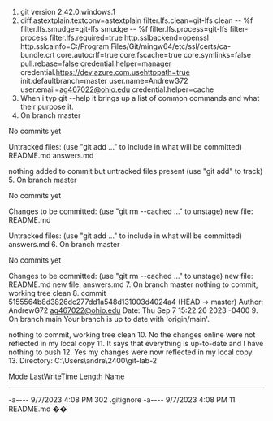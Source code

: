1. git version 2.42.0.windows.1
2. diff.astextplain.textconv=astextplain
filter.lfs.clean=git-lfs clean -- %f
filter.lfs.smudge=git-lfs smudge -- %f
filter.lfs.process=git-lfs filter-process
filter.lfs.required=true
http.sslbackend=openssl
http.sslcainfo=C:/Program Files/Git/mingw64/etc/ssl/certs/ca-bundle.crt
core.autocrlf=true
core.fscache=true
core.symlinks=false
pull.rebase=false
credential.helper=manager
credential.https://dev.azure.com.usehttppath=true
init.defaultbranch=master
user.name=AndrewG72
user.email=ag467022@ohio.edu
credential.helper=cache
3. When i typ git --help it brings up a list of common commands and what their purpose it.
4. On branch master

No commits yet

Untracked files:
  (use "git add <file>..." to include in what will be committed)
        README.md
        answers.md

nothing added to commit but untracked files present (use "git add" to track)
5. On branch master

No commits yet

Changes to be committed:
  (use "git rm --cached <file>..." to unstage)
        new file:   README.md

Untracked files:
  (use "git add <file>..." to include in what will be committed)
        answers.md
6. On branch master

No commits yet

Changes to be committed:
  (use "git rm --cached <file>..." to unstage)
        new file:   README.md
        new file:   answers.md
7. On branch master
nothing to commit, working tree clean
8. commit 5155564b8d3826dc277dd1a548d131003d4024a4 (HEAD -> master)
Author: AndrewG72 <ag467022@ohio.edu>
Date:   Thu Sep 7 15:22:26 2023 -0400
9. On branch main
Your branch is up to date with 'origin/main'.

nothing to commit, working tree clean
10. No the changes online were not reflected in my local copy
11. It says that everything is up-to-date and I have nothing to push
12. Yes my changes were now reflected in my local copy.
13.     Directory: C:\Users\andre\2400\git-lab-2


Mode                 LastWriteTime         Length Name
----                 -------------         ------ ----
-a----          9/7/2023   4:08 PM            302 .gitignore
-a----          9/7/2023   4:08 PM             11 README.md
��
 
 
